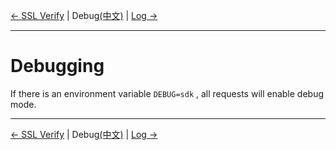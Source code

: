 [← SSL Verify](/docs/en/7-Verify.md) | Debug[(中文)](/docs/zh/8-Debug.md) | [Log →](/docs/en/9-Log.md)
***

# Debugging
If there is an environment variable `DEBUG=sdk` , all requests will enable debug mode.

***
[← SSL Verify](/docs/en/7-Verify.md) | Debug[(中文)](/docs/zh/8-Debug.md) | [Log →](/docs/en/9-Log.md)
